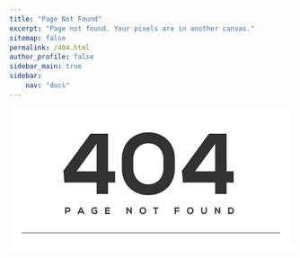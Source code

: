 ```yaml
---
title: "Page Not Found"
excerpt: "Page not found. Your pixels are in another canvas."
sitemap: false
permalink: /404.html
author_profile: false
sidebar_main: true
sidebar:
    nav: "docs"
---
```


<img src="/img/404.jpg" />